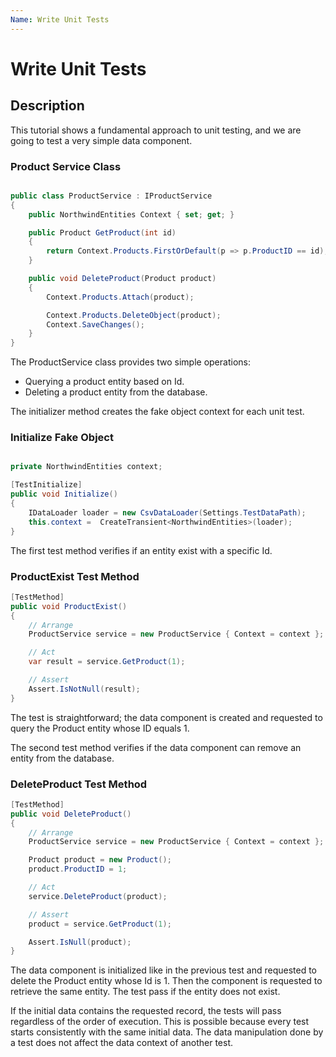 ```yaml
---
Name: Write Unit Tests
---
```


# Write Unit Tests

## Description

This tutorial shows a fundamental approach to unit testing, and we are going to test a very simple data component.

### Product Service Class
```csharp

public class ProductService : IProductService
{
    public NorthwindEntities Context { set; get; }

    public Product GetProduct(int id)
    {
        return Context.Products.FirstOrDefault(p => p.ProductID == id);
    }

    public void DeleteProduct(Product product)
    {
        Context.Products.Attach(product);

        Context.Products.DeleteObject(product);
        Context.SaveChanges();
    }
}

```

The ProductService class provides two simple operations: 

 - Querying a product entity based on Id.
 - Deleting a product entity from the database.

The initializer method creates the fake object context for each unit test.

### Initialize Fake Object
```csharp

private NorthwindEntities context;

[TestInitialize]
public void Initialize()
{
    IDataLoader loader = new CsvDataLoader(Settings.TestDataPath);
    this.context =  CreateTransient<NorthwindEntities>(loader);
}
```

The first test method verifies if an entity exist with a specific Id.

### ProductExist Test Method
```csharp
[TestMethod]
public void ProductExist()
{
    // Arrange
    ProductService service = new ProductService { Context = context };

    // Act
    var result = service.GetProduct(1);

    // Assert
    Assert.IsNotNull(result);
}

```

The test is straightforward; the data component is created and requested to query the Product entity whose ID equals 1. 

The second test method verifies if the data component can remove an entity from the database.

### DeleteProduct Test Method
```csharp
[TestMethod]
public void DeleteProduct()
{
    // Arrange
    ProductService service = new ProductService { Context = context };

    Product product = new Product();
    product.ProductID = 1;

    // Act
    service.DeleteProduct(product);

    // Assert
    product = service.GetProduct(1);

    Assert.IsNull(product);
}

```

The data component is initialized like in the previous test and requested to delete the Product entity whose Id is 1. Then the component is requested to retrieve the same entity. The test pass if the entity does not exist.

If the initial data contains the requested record, the tests will pass regardless of the order of execution. This is possible because every test starts consistently with the same initial data. The data manipulation done by a test does not affect the data context of another test. 
